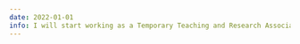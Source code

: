 ```yaml
---
date: 2022-01-01
info: I will start working as a Temporary Teaching and Research Associate (ATER) in the University School of Physics and Engineering (EUPI) at the Université Clermont Auvergne (UCA)!
---
```

